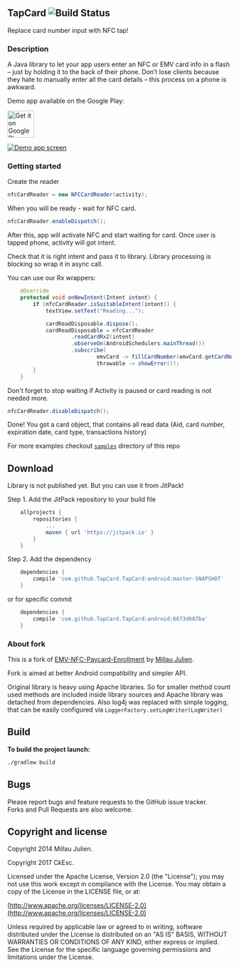## TapCard ![Build Status](https://travis-ci.org/TapCard/TapCard.png)
Replace card number input with NFC tap!

### Description
A Java library to let your app users enter an NFC or EMV card info in a flash – just by holding it to the back of their phone. Don’t lose clients because they hate to manually enter all the card details – this process on a phone is awkward.<br/>

Demo app available on the Google Play:

<a href="http://bit.ly/2uxKxPD"><img height="60px" alt="Get it on Google Play" src="https://play.google.com/intl/en_us/badges/images/apps/en-play-badge.png" /></a>

[![Demo app screen](https://raw.githubusercontent.com/devnied/EMV-NFC-Paycard-Enrollment/master/images/demo.gif)](https://raw.githubusercontent.com/devnied/EMV-NFC-Paycard-Enrollment/master/images/demo.gif)

### Getting started

Create the reader
```java
nfcCardReader = new NFCCardReader(activity);
```

When you will be ready - wait for NFC card.
```java
nfcCardReader.enableDispatch();
```

After this, app will activate NFC and start waiting for card.
Once user is tapped phone, activity will got intent.

Check that it is right intent and pass it to library.
Library processing is blocking so wrap it in async call.

You can use our Rx wrappers:
```java
    @Override
    protected void onNewIntent(Intent intent) {
        if (nfcCardReader.isSuitableIntent(intent)) {
            textView.setText("Reading...");

            cardReadDisposable.dispose();
            cardReadDisposable = nfcCardReader
                    .readCardRx2(intent)
                    .observeOn(AndroidSchedulers.mainThread())
                    .subscribe(
                            emvCard -> fillCardNumber(emvCard.getCardNumber()),
                            throwable -> showError());
        }
    }
```

Don't forget to stop waiting if Activity is paused or card reading is not needed more.
```java
nfcCardReader.disableDispatch();
```

Done! You got a card object, that contains all read data (Aid, card number, expiration date, card type, transactions history)

For more examples checkout [`samples`](https://github.com/TapCard/TapCard/tree/master/samples) directory of this repo

## Download
Library is not published yet. But you can use it from JitPack!

Step 1. Add the JitPack repository to your build file
```groovy
	allprojects {
		repositories {
			...
			maven { url 'https://jitpack.io' }
		}
	}
```


Step 2. Add the dependency
```groovy
	dependencies {
		compile 'com.github.TapCard.TapCard:android:master-SNAPSHOT'
	}
```
or for specific commit
```groovy
	dependencies {
		compile 'com.github.TapCard.TapCard:android:6673d687ba'
	}
```

### About fork
This is a fork of [EMV-NFC-Paycard-Enrollment](https://github.com/devnied/EMV-NFC-Paycard-Enrollment) by [Millau Julien](http://twitter.com/devnied).

Fork is aimed at better Android compatibility and simpler API.

Original library is heavy using Apache libraries.
So for smaller method count used methods are included inside library sources and Apache library was detached from dependencies.
Also log4j was replaced with simple logging, that can be easily configured via `LoggerFactory.setLogWriter(LogWriter)`

## Build
**To build the project launch:**
```bash
./gradlew build
```

## Bugs

Please report bugs and feature requests to the GitHub issue tracker.<br/>
Forks and Pull Requests are also welcome.


## Copyright and license

Copyright 2014 Millau Julien.

Copyright 2017 CkEsc.

Licensed under the Apache License, Version 2.0 (the "License");
you may not use this work except in compliance with the License.
You may obtain a copy of the License in the LICENSE file, or at:

  [http://www.apache.org/licenses/LICENSE-2.0](http://www.apache.org/licenses/LICENSE-2.0)

Unless required by applicable law or agreed to in writing, software
distributed under the License is distributed on an "AS IS" BASIS,
WITHOUT WARRANTIES OR CONDITIONS OF ANY KIND, either express or implied.
See the License for the specific language governing permissions and
limitations under the License.

